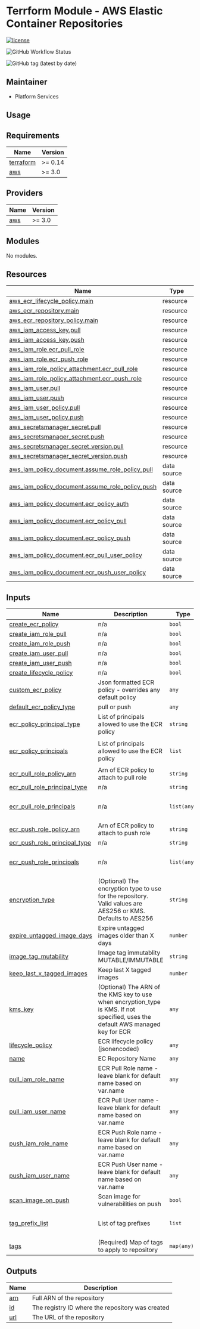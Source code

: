 # Terrform Module - AWS Elastic Container Repositories

[![license](https://img.shields.io/badge/License-Apache%202.0-blue.svg)](https://opensource.org/licenses/Apache-2.0)

![GitHub Workflow Status](https://img.shields.io/github/workflow/status/ohpensource/terraform-aws-ohp-ecr/continuous-delivery)

![GitHub tag (latest by date)](https://img.shields.io/github/v/tag/ohpensource/terraform-aws-ohp-ecr)

## Maintainer

* Platform Services

## Usage

<!--- BEGIN_TF_DOCS --->
## Requirements

| Name | Version |
|------|---------|
| <a name="requirement_terraform"></a> [terraform](#requirement\_terraform) | >= 0.14 |
| <a name="requirement_aws"></a> [aws](#requirement\_aws) | >= 3.0 |

## Providers

| Name | Version |
|------|---------|
| <a name="provider_aws"></a> [aws](#provider\_aws) | >= 3.0 |

## Modules

No modules.

## Resources

| Name | Type |
|------|------|
| [aws_ecr_lifecycle_policy.main](https://registry.terraform.io/providers/hashicorp/aws/latest/docs/resources/ecr_lifecycle_policy) | resource |
| [aws_ecr_repository.main](https://registry.terraform.io/providers/hashicorp/aws/latest/docs/resources/ecr_repository) | resource |
| [aws_ecr_repository_policy.main](https://registry.terraform.io/providers/hashicorp/aws/latest/docs/resources/ecr_repository_policy) | resource |
| [aws_iam_access_key.pull](https://registry.terraform.io/providers/hashicorp/aws/latest/docs/resources/iam_access_key) | resource |
| [aws_iam_access_key.push](https://registry.terraform.io/providers/hashicorp/aws/latest/docs/resources/iam_access_key) | resource |
| [aws_iam_role.ecr_pull_role](https://registry.terraform.io/providers/hashicorp/aws/latest/docs/resources/iam_role) | resource |
| [aws_iam_role.ecr_push_role](https://registry.terraform.io/providers/hashicorp/aws/latest/docs/resources/iam_role) | resource |
| [aws_iam_role_policy_attachment.ecr_pull_role](https://registry.terraform.io/providers/hashicorp/aws/latest/docs/resources/iam_role_policy_attachment) | resource |
| [aws_iam_role_policy_attachment.ecr_push_role](https://registry.terraform.io/providers/hashicorp/aws/latest/docs/resources/iam_role_policy_attachment) | resource |
| [aws_iam_user.pull](https://registry.terraform.io/providers/hashicorp/aws/latest/docs/resources/iam_user) | resource |
| [aws_iam_user.push](https://registry.terraform.io/providers/hashicorp/aws/latest/docs/resources/iam_user) | resource |
| [aws_iam_user_policy.pull](https://registry.terraform.io/providers/hashicorp/aws/latest/docs/resources/iam_user_policy) | resource |
| [aws_iam_user_policy.push](https://registry.terraform.io/providers/hashicorp/aws/latest/docs/resources/iam_user_policy) | resource |
| [aws_secretsmanager_secret.pull](https://registry.terraform.io/providers/hashicorp/aws/latest/docs/resources/secretsmanager_secret) | resource |
| [aws_secretsmanager_secret.push](https://registry.terraform.io/providers/hashicorp/aws/latest/docs/resources/secretsmanager_secret) | resource |
| [aws_secretsmanager_secret_version.pull](https://registry.terraform.io/providers/hashicorp/aws/latest/docs/resources/secretsmanager_secret_version) | resource |
| [aws_secretsmanager_secret_version.push](https://registry.terraform.io/providers/hashicorp/aws/latest/docs/resources/secretsmanager_secret_version) | resource |
| [aws_iam_policy_document.assume_role_policy_pull](https://registry.terraform.io/providers/hashicorp/aws/latest/docs/data-sources/iam_policy_document) | data source |
| [aws_iam_policy_document.assume_role_policy_push](https://registry.terraform.io/providers/hashicorp/aws/latest/docs/data-sources/iam_policy_document) | data source |
| [aws_iam_policy_document.ecr_policy_auth](https://registry.terraform.io/providers/hashicorp/aws/latest/docs/data-sources/iam_policy_document) | data source |
| [aws_iam_policy_document.ecr_policy_pull](https://registry.terraform.io/providers/hashicorp/aws/latest/docs/data-sources/iam_policy_document) | data source |
| [aws_iam_policy_document.ecr_policy_push](https://registry.terraform.io/providers/hashicorp/aws/latest/docs/data-sources/iam_policy_document) | data source |
| [aws_iam_policy_document.ecr_pull_user_policy](https://registry.terraform.io/providers/hashicorp/aws/latest/docs/data-sources/iam_policy_document) | data source |
| [aws_iam_policy_document.ecr_push_user_policy](https://registry.terraform.io/providers/hashicorp/aws/latest/docs/data-sources/iam_policy_document) | data source |

## Inputs

| Name | Description | Type | Default | Required |
|------|-------------|------|---------|:--------:|
| <a name="input_create_ecr_policy"></a> [create\_ecr\_policy](#input\_create\_ecr\_policy) | n/a | `bool` | `false` | no |
| <a name="input_create_iam_role_pull"></a> [create\_iam\_role\_pull](#input\_create\_iam\_role\_pull) | n/a | `bool` | `false` | no |
| <a name="input_create_iam_role_push"></a> [create\_iam\_role\_push](#input\_create\_iam\_role\_push) | n/a | `bool` | `false` | no |
| <a name="input_create_iam_user_pull"></a> [create\_iam\_user\_pull](#input\_create\_iam\_user\_pull) | n/a | `bool` | `false` | no |
| <a name="input_create_iam_user_push"></a> [create\_iam\_user\_push](#input\_create\_iam\_user\_push) | n/a | `bool` | `false` | no |
| <a name="input_create_lifecycle_policy"></a> [create\_lifecycle\_policy](#input\_create\_lifecycle\_policy) | n/a | `bool` | `true` | no |
| <a name="input_custom_ecr_policy"></a> [custom\_ecr\_policy](#input\_custom\_ecr\_policy) | Json formatted ECR policy - overrides any default policy | `any` | `null` | no |
| <a name="input_default_ecr_policy_type"></a> [default\_ecr\_policy\_type](#input\_default\_ecr\_policy\_type) | pull or push | `any` | `null` | no |
| <a name="input_ecr_policy_principal_type"></a> [ecr\_policy\_principal\_type](#input\_ecr\_policy\_principal\_type) | List of principals allowed to use the ECR policy | `string` | `"AWS"` | no |
| <a name="input_ecr_policy_principals"></a> [ecr\_policy\_principals](#input\_ecr\_policy\_principals) | List of principals allowed to use the ECR policy | `list` | <pre>[<br>  "*"<br>]</pre> | no |
| <a name="input_ecr_pull_role_policy_arn"></a> [ecr\_pull\_role\_policy\_arn](#input\_ecr\_pull\_role\_policy\_arn) | Arn of ECR policy to attach to pull role | `string` | `null` | no |
| <a name="input_ecr_pull_role_principal_type"></a> [ecr\_pull\_role\_principal\_type](#input\_ecr\_pull\_role\_principal\_type) | n/a | `string` | `"*"` | no |
| <a name="input_ecr_pull_role_principals"></a> [ecr\_pull\_role\_principals](#input\_ecr\_pull\_role\_principals) | n/a | `list(any)` | <pre>[<br>  "*"<br>]</pre> | no |
| <a name="input_ecr_push_role_policy_arn"></a> [ecr\_push\_role\_policy\_arn](#input\_ecr\_push\_role\_policy\_arn) | Arn of ECR policy to attach to push role | `string` | `null` | no |
| <a name="input_ecr_push_role_principal_type"></a> [ecr\_push\_role\_principal\_type](#input\_ecr\_push\_role\_principal\_type) | n/a | `string` | `"*"` | no |
| <a name="input_ecr_push_role_principals"></a> [ecr\_push\_role\_principals](#input\_ecr\_push\_role\_principals) | n/a | `list(any)` | <pre>[<br>  "*"<br>]</pre> | no |
| <a name="input_encryption_type"></a> [encryption\_type](#input\_encryption\_type) | (Optional) The encryption type to use for the repository. Valid values are AES256 or KMS. Defaults to AES256 | `string` | `"AES256"` | no |
| <a name="input_expire_untagged_image_days"></a> [expire\_untagged\_image\_days](#input\_expire\_untagged\_image\_days) | Expire untagged images older than X days | `number` | `30` | no |
| <a name="input_image_tag_mutability"></a> [image\_tag\_mutability](#input\_image\_tag\_mutability) | Image tag immutablity MUTABLE/IMMUTABLE | `string` | `"IMMUTABLE"` | no |
| <a name="input_keep_last_x_tagged_images"></a> [keep\_last\_x\_tagged\_images](#input\_keep\_last\_x\_tagged\_images) | Keep last X tagged images | `number` | `10` | no |
| <a name="input_kms_key"></a> [kms\_key](#input\_kms\_key) | (Optional) The ARN of the KMS key to use when encryption\_type is KMS. If not specified, uses the default AWS managed key for ECR | `any` | `null` | no |
| <a name="input_lifecycle_policy"></a> [lifecycle\_policy](#input\_lifecycle\_policy) | ECR lifecycle policy (jsonencoded) | `any` | `null` | no |
| <a name="input_name"></a> [name](#input\_name) | EC Repository Name | `any` | n/a | yes |
| <a name="input_pull_iam_role_name"></a> [pull\_iam\_role\_name](#input\_pull\_iam\_role\_name) | ECR Pull Role name - leave blank for default name based on var.name | `any` | `null` | no |
| <a name="input_pull_iam_user_name"></a> [pull\_iam\_user\_name](#input\_pull\_iam\_user\_name) | ECR Pull User name - leave blank for default name based on var.name | `any` | `null` | no |
| <a name="input_push_iam_role_name"></a> [push\_iam\_role\_name](#input\_push\_iam\_role\_name) | ECR Push Role name - leave blank for default name based on var.name | `any` | `null` | no |
| <a name="input_push_iam_user_name"></a> [push\_iam\_user\_name](#input\_push\_iam\_user\_name) | ECR Push User name - leave blank for default name based on var.name | `any` | `null` | no |
| <a name="input_scan_image_on_push"></a> [scan\_image\_on\_push](#input\_scan\_image\_on\_push) | Scan image for vulnerabilities on push | `bool` | `true` | no |
| <a name="input_tag_prefix_list"></a> [tag\_prefix\_list](#input\_tag\_prefix\_list) | List of tag prefixes | `list` | <pre>[<br>  "v"<br>]</pre> | no |
| <a name="input_tags"></a> [tags](#input\_tags) | (Required) Map of tags to apply to repository | `map(any)` | n/a | yes |

## Outputs

| Name | Description |
|------|-------------|
| <a name="output_arn"></a> [arn](#output\_arn) | Full ARN of the repository |
| <a name="output_id"></a> [id](#output\_id) | The registry ID where the repository was created |
| <a name="output_url"></a> [url](#output\_url) | The URL of the repository |

<!--- END_TF_DOCS --->